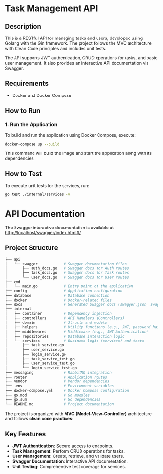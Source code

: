 # Task Management API

## Description
This is a RESTful API for managing tasks and users, developed using Golang with the Gin framework. The project follows the MVC architecture with Clean Code principles and includes unit tests.

The API supports JWT authentication, CRUD operations for tasks, and basic user management. It also provides an interactive API documentation via Swagger.

## Requirements
- Docker and Docker Compose

## How to Run

### 1. Run the Application
To build and run the application using Docker Compose, execute:

```bash
docker-compose up --build
```

This command will build the image and start the application along with its dependencies.

## How to Test
To execute unit tests for the services, run:

```bash
go test ./internal/services -v
```

# API Documentation

The Swagger interactive documentation is available at:  
[http://localhost/swagger/index.html#/](http://localhost/swagger/index.html#/)

## Project Structure
```bash
├── api
│   └── swagger            # Swagger documentation files
│       ├── auth_docs.go   # Swagger docs for Auth routes
│       ├── task_docs.go   # Swagger docs for Task routes
│       └── user_docs.go   # Swagger docs for User routes
├── cmd
│   └── main.go            # Entry point of the application
├── config                 # Application configuration
├── database               # Database connection
├── docker                 # Docker-related files
├── docs                   # Generated Swagger docs (swagger.json, swagger.yaml)
├── internal
│   ├── container          # Dependency injection
│   ├── controllers        # API Handlers (Controllers)
│   ├── domain             # Structs and models
│   ├── helpers            # Utility functions (e.g., JWT, password hashing)
│   ├── middlewares        # Middleware (e.g., JWT Authentication)
│   ├── repositories       # Database interaction logic
│   └── services           # Business logic (services) and tests
│       ├── task_service.go
│       ├── user_service.go
│       ├── login_service.go
│       ├── task_service_test.go
│       ├── user_service_test.go
│       └── login_service_test.go
├── messaging              # RabbitMQ integration
├── router                 # Application routes
├── vendor                 # Vendor dependencies
├── .env                   # Environment variables
├── docker-compose.yml     # Docker Compose configuration
├── go.mod                 # Go modules
├── go.sum                 # Go dependencies
└── README.md              # Project documentation
```
The project is organized with **MVC (Model-View-Controller)** architecture and follows **clean code practices**:

## Key Features

- **JWT Authentication**: Secure access to endpoints.
- **Task Management**: Perform CRUD operations for tasks.
- **User Management**: Create, retrieve, and validate users.
- **Swagger Documentation**: Interactive API documentation.
- **Unit Testing**: Comprehensive test coverage for services.